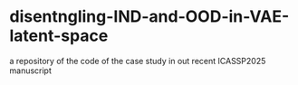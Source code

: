 # disentngling-IND-and-OOD-in-VAE-latent-space
a repository of the code of the case study in out recent ICASSP2025 manuscript
